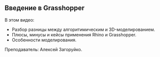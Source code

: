 ## Введение в Grasshopper

В этом видео:

- Разбор разницы между алгоритимическим и 3D-моделированием.
- Плюсы, минусы и кейсы применения Rhino и Grasshopper.
- Особенности моделирования.

Преподаватель: Алексей Загоруйко.

[](https://player.softculture.cc/embed/online/GRS/GRS_42.30.06_L1-2_Intro_Grass)
